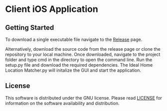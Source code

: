 
# Client iOS Application

## Getting Started

To download a single executable file navigate to the [Release](https://github.com/andrew-drogalis/Ideal-Home-Location-Matcher/releases) page. 

Alternatively, download the source code from the release page or clone the repository to your local machine. Once downloaded, navigate to the project folder and type cmd in the directory to open the command line. Run the setup.py file  and download the required dependencies. The Ideal Home Location Matcher.py will initalize the GUI and start the application.

## License

This software is distributed under the GNU license. Please read [LICENSE](https://github.com/andrew-drogalis/Ideal-Home-Location-Matcher/blob/main/LICENSE) for information on the software availability and distribution.


